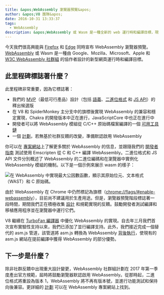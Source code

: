 ```yaml
---
title: &apos;WebAssembly 瀏覽器預覽&apos;
author: &apos;V8 團隊&apos;
date: 2016-10-31 13:33:37
tags:
  - WebAssembly
description: &apos;WebAssembly 或 Wasm 是一種全新的 web 運行時和編譯目標，現已在 Chrome Canary 中啟用旗標！&apos;
---
```

今天我們很高興能與 [Firefox](https://hacks.mozilla.org/2016/10/webassembly-browser-preview) 和 [Edge](https://blogs.windows.com/msedgedev/2016/10/31/webassembly-browser-preview/) 同時宣布 WebAssembly 瀏覽器預覽。[WebAssembly](http://webassembly.org/) 或 Wasm 是一種由 Google、Mozilla、Microsoft、Apple 和 [W3C WebAssembly 社群組](https://www.w3.org/community/webassembly/) 的協作者設計的新型網頁運行時和編譯目標。

<!--truncate-->
## 此里程碑標誌著什麼？

此里程碑非常重要，因為它標誌著：

- 我們的 [MVP](http://webassembly.org/docs/mvp/)（最低可行產品）設計（包括 [語義](http://webassembly.org/docs/semantics/)、[二進位格式](http://webassembly.org/docs/binary-encoding/) 和 [JS API](http://webassembly.org/docs/js/)）的釋出候選版
- 在 V8 和 SpiderMonkey 主分支中的旗標後實現 WebAssembly 的兼容和穩定實現，Chakra 的開發版本中正在進行，JavaScriptCore 中也正在進行中
- 開發者可以將 WebAssembly 模組從 C/C++ 原始碼檔案編譯的一個 [可用工具鏈](http://webassembly.org/getting-started/developers-guide/)
- 一個 [計劃](http://webassembly.org/roadmap/)，若無基於社群反饋的改變，準備默認啟用 WebAssembly

你可以在 [專案網站](http://webassembly.org/)上了解更多關於 WebAssembly 的信息，並跟隨我們的 [開發者指南](http://webassembly.org/getting-started/developers-guide/) 測試使用 Emscripten 從 C 和 C++ 編譯 WebAssembly。二進位格式和 JS API 文件分別概述了 WebAssembly 的二進位編碼和在瀏覽器中實例化 WebAssembly 模組的機制。以下是一個示例來展示 wasm 的樣子：

![在 WebAssembly 中實現最大公因數函數，顯示其原始位元、文本格式（WAST）和 C 原始碼。](/_img/webassembly-browser-preview/gcd.svg)

由於 WebAssembly 在 Chrome 中仍然標記為旗標（[chrome://flags/#enable-webassembly](chrome://flags/#enable-webassembly)），目前尚不建議用於生產用途。但是，瀏覽器預覽階段標誌著一段時間，期間我們正在積極收集 [設計](http://webassembly.org/community/feedback/) 和規範實現的反饋。鼓勵開發者測試編譯和移植應用程序並在瀏覽器中運行它們。

V8 繼續在 [TurboFan 編譯器](/blog/turbofan-jit) 中優化 WebAssembly 的實現。自去年三月我們首次宣布實驗性支持以來，我們已添加了並行編譯支持。此外，我們接近完成一個替代的 asm.js 管道，該管道將 asm.js 轉換為 WebAssembly [背後執行](https://www.chromestatus.com/feature/5053365658583040)，使現有的 asm.js 網站在提前編譯中獲得 WebAssembly 的部分優勢。

## 下一步是什麼？

除非社群反饋中出現重大設計變更，WebAssembly 社群組計劃在 2017 年第一季度產出官方規範，屆時將鼓勵瀏覽器默認啟用 WebAssembly。從那時起，二進位格式將重設為版本 1，WebAssembly 將不再有版本號，並進行功能測試和保持向後兼容。更詳細的 [計劃](http://webassembly.org/roadmap/) 可以在 WebAssembly 專案網站上找到。
